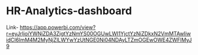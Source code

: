 # HR-Analytics-dashboard

Link- https://app.powerbi.com/view?r=eyJrIjoiYWNjZDA3ZjgtYzNmYS00OGUwLWI1YjctYzNiZDkxN2VmMTAwIiwidCI6ImM4M2MyNjZlLWYwYzUtNGE0Ni04NDAyLTZmOGEwOWE4ZWFlMyJ9

